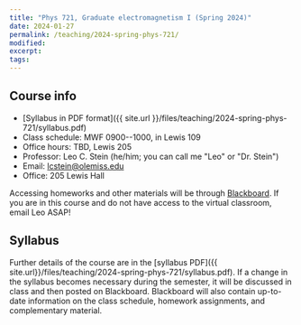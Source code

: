```yaml
---
title: "Phys 721, Graduate electromagnetism I (Spring 2024)"
date: 2024-01-27
permalink: /teaching/2024-spring-phys-721/
modified:
excerpt:
tags:
---
```


## Course info

* [Syllabus in PDF format]({{ site.url }}/files/teaching/2024-spring-phys-721/syllabus.pdf)
* Class schedule:  MWF 0900--1000, in Lewis 109
* Office hours:  TBD, Lewis 205
* Professor: Leo C. Stein (he/him; you can call me "Leo" or "Dr. Stein")
* Email: [lcstein@olemiss.edu](mailto:lcstein@olemiss.edu)
* Office: 205 Lewis Hall

Accessing homeworks and other materials will be through
[Blackboard](https://blackboard.olemiss.edu/).  If you are in this
course and do not have access to the virtual classroom, email Leo
ASAP!

## Syllabus

Further details of the course are in the [syllabus PDF]({{
site.url}}/files/teaching/2024-spring-phys-721/syllabus.pdf). If a
change in the syllabus becomes necessary during the semester, it will
be discussed in class and then posted on Blackboard. Blackboard will
also contain up-to-date information on the class schedule, homework
assignments, and complementary material.
